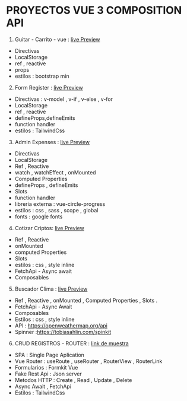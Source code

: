# PROYECTOS VUE 3 COMPOSITION API

1. Guitar - Carrito - vue : [live Preview](https://678316f3860fb63ed3e3a11b--heroic-pavlova-c9c21b.netlify.app)

- Directivas
- LocalStorage
- ref , reactive
- props
- estilos : bootstrap min

2. Form Register : [live Preview](https://hilarious-crisp-f647f0.netlify.app)

- Directivas : v-model , v-if , v-else , v-for
- LocalStorage
- ref , reactive
- defineProps,defineEmits
- function handler
- estilos : TailwindCss

3. Admin Expenses : [live Preview](https://thriving-belekoy-e15334.netlify.app)

- Directivas
- LocalStorage
- Ref , Reactive
- watch , watchEffect , onMounted
- Computed Properties
- defineProps , defineEmits
- Slots
- function handler
- libreria externa : vue-circle-progress
- estilos : css , sass , scope , global
- fonts : google fonts

4. Cotizar Criptos: [live Preview](https://profound-tulumba-1a9c20.netlify.app)

- Ref , Reactive
- onMounted
- computed Properties
- Slots
- estilos : css , style inline
- FetchApi - Async await
- Composables

5. Buscador Clima : [live Preview](https://magical-gumdrop-0767bd.netlify.app)

- Ref , Reactive , onMounted , Computed Properties , Slots .
- FetchApi - Async Await
- Composables
- Estilos : css , style inline
- API : https://openweathermap.org/api
- Spinner :https://tobiasahlin.com/spinkit 

6. CRUD REGISTROS - ROUTER : [link de muestra]()

- SPA : Single Page Aplication
- Vue Router : useRoute , useRouter , RouterView , RouterLink
- Formularios : Formkit Vue
- Fake Rest Api : Json server
- Metodos HTTP : Create , Read , Update , Delete
- Async Await , FetchApi
- Estilos : TailwindCss